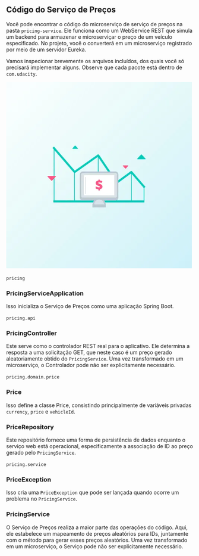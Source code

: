 ## Código do Serviço de Preços

Você pode encontrar o código do microserviço de serviço de preços na pasta `pricing-service`. Ele funciona como um WebService REST que simula um backend para armazenar e microserviçar o preço de um veículo especificado. No projeto, você o converterá em um microserviço registrado por meio de um servidor Eureka.

Vamos inspecionar brevemente os arquivos incluídos, dos quais você só precisará implementar alguns. Observe que cada pacote está dentro de `com.udacity`.

<img src="/images/price-check.png">

`pricing`

### PricingServiceApplication
Isso inicializa o Serviço de Preços como uma aplicação Spring Boot.

`pricing.api`

### PricingController
Este serve como o controlador REST real para o aplicativo. Ele determina a resposta a uma solicitação GET, que neste caso é um preço gerado aleatoriamente obtido do `PricingService`. Uma vez transformado em um microserviço, o Controlador pode não ser explicitamente necessário.

`pricing.domain.price`

### Price
Isso define a classe Price, consistindo principalmente de variáveis privadas `currency`, `price` e `vehicleId`.

### PriceRepository
Este repositório fornece uma forma de persistência de dados enquanto o serviço web está operacional, especificamente a associação de ID ao preço gerado pelo `PricingService`.

`pricing.service`

### PriceException
Isso cria uma `PriceException` que pode ser lançada quando ocorre um problema no `PricingService`.

### PricingService
O Serviço de Preços realiza a maior parte das operações do código. Aqui, ele estabelece um mapeamento de preços aleatórios para IDs, juntamente com o método para gerar esses preços aleatórios. Uma vez transformado em um microserviço, o Serviço pode não ser explicitamente necessário.
